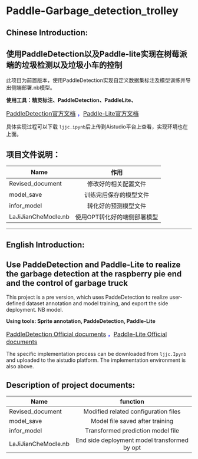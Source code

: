# Paddle-Garbage_detection_trolley

## Chinese Introduction:
## 使用PaddleDetection以及Paddle-lite实现在树莓派端的垃圾检测以及垃圾小车的控制

此项目为前置版本，使用PaddleDetection实现自定义数据集标注及模型训练并导出侧端部署.nb模型。

**使用工具：精灵标注、PaddleDetection、PaddleLite、**

<font size = 3 color = blue>[PaddleDetection官方文档](https://github.com/PaddlePaddle/PaddleDetection) ，[Paddle-Lite官方文档](https://github.com/PaddlePaddle/Paddle-Lite)</font>

具体实现过程可以下载 `ljjc.ipynb`后上传到Aistudio平台上查看，实现环境也在上面。

## 项目文件说明：

| Name | 作用 |
| - | :-: |
| Revised_document | 修改好的相关配置文件|
| model_save | 训练完后保存的模型文件 |
| infor_model | 转化好的预测模型文件 |
|LaJiJianCheModle.nb | 使用OPT转化好的端侧部署模型|

---

## English Introduction:
## Use PaddeDetection and Paddle-Lite to realize the garbage detection at the raspberry pie end and the control of garbage truck

This project is a pre version, which uses PaddeDetection to realize user-defined dataset annotation and model training, and export the side deployment. NB model.

**Using tools: Sprite annotation, PaddeDetection, Paddle-Lite**

<font size = 3 color = blue>[PaddleDetection Official documents](https://github.com/PaddlePaddle/PaddleDetection) ，[Paddle-Lite Official documents](https://github.com/PaddlePaddle/Paddle-Lite)</font>

The specific implementation process can be downloaded from `ljjc.Ipynb` and uploaded to the aistudio platform. The implementation environment is also above.

## Description of project documents:

| Name | function |
| - | :-: |
| Revised_document | Modified related configuration files |
| model_save | Model file saved after training |
| infor_model | Transformed prediction model file |
|LaJiJianCheModle.nb | End side deployment model transformed by opt |


